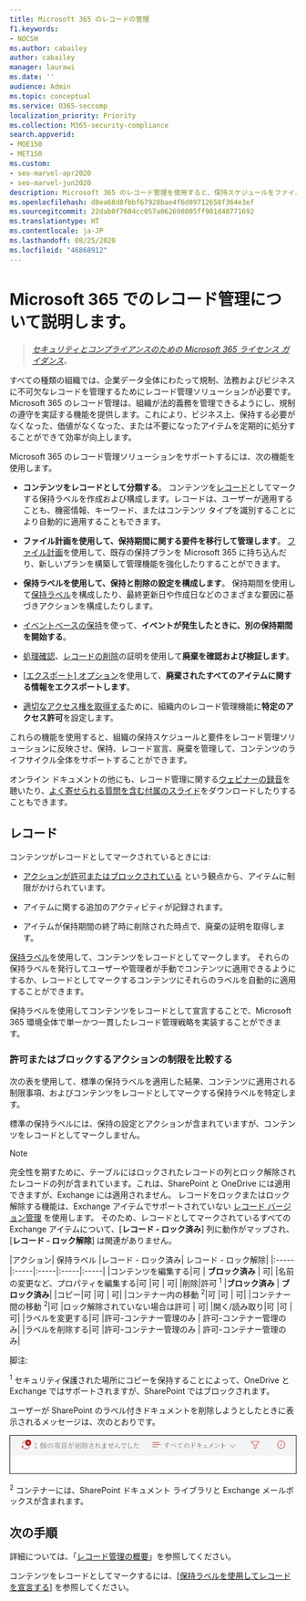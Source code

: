 ```yaml
---
title: Microsoft 365 のレコードの管理
f1.keywords:
- NOCSH
ms.author: cabailey
author: cabailey
manager: laurawi
ms.date: ''
audience: Admin
ms.topic: conceptual
ms.service: O365-seccomp
localization_priority: Priority
ms.collection: M365-security-compliance
search.appverid:
- MOE150
- MET150
ms.custom:
- seo-marvel-apr2020
- seo-marvel-jun2020
description: Microsoft 365 のレコード管理を使用すると、保持スケジュールをファイル計画に適用し、保持、レコード宣言、廃棄を管理することができます。
ms.openlocfilehash: d8ea68d8fbbf67928bae4f6d09712658f364e3ef
ms.sourcegitcommit: 22dab0f7604cc057a062698005ff901d40771692
ms.translationtype: HT
ms.contentlocale: ja-JP
ms.lasthandoff: 08/25/2020
ms.locfileid: "46868912"
---
```

# <a name="learn-about-records-management-in-microsoft-365"></a>Microsoft 365 でのレコード管理について説明します。

>*[セキュリティとコンプライアンスのための Microsoft 365 ライセンス ガイダンス](https://aka.ms/ComplianceSD)。*

すべての種類の組織では、企業データ全体にわたって規制、法務およびビジネスに不可欠なレコードを管理するためにレコード管理ソリューションが必要です。 Microsoft 365 のレコード管理は、組織が法的義務を管理できるようにし、規制の遵守を実証する機能を提供します。これにより、ビジネス上、保持する必要がなくなった、価値がなくなった、または不要になったアイテムを定期的に処分することができて効率が向上します。

Microsoft 365 のレコード管理ソリューションをサポートするには、次の機能を使用します。

- **コンテンツをレコードとして分類する**。 コンテンツを[レコード](#records)としてマークする保持ラベルを作成および構成します。レコードは、ユーザーが適用することも、機密情報、キーワード、またはコンテンツ タイプを識別することにより自動的に適用することもできます。

- **ファイル計画を使用して、保持期間に関する要件を移行して管理します**。 [ファイル計画](file-plan-manager.md)を使用して、既存の保持プランを Microsoft 365 に持ち込んだり、新しいプランを構築して管理機能を強化したりすることができます。

- **保持ラベルを使用して、保持と削除の設定を構成します**。 保持期間を使用して[保持ラベル](retention.md#retention-labels)を構成したり、最終更新日や作成日などのさまざまな要因に基づきアクションを構成したりします。

- [イベントベースの保持](event-driven-retention.md)を使って、**イベントが発生したときに、別の保持期間を開始する**。

- [処理確認](disposition.md#disposition-reviews)、[レコードの削除](disposition.md#disposition-of-records)の証明を使用して**廃棄を確認および検証します**。

- [[エクスポート] オプション](disposition.md#filter-and-export-the-views)を使用して、**廃棄されたすべてのアイテムに関する情報をエクスポートします**。

- [適切なアクセス権を取得する](../security/office-365-security/permissions-in-the-security-and-compliance-center.md)ために、組織内のレコード管理機能に**特定のアクセス許可**を設定します。

これらの機能を使用すると、組織の保持スケジュールと要件をレコード管理ソリューションに反映させ、保持、レコード宣言、廃棄を管理して、コンテンツのライフサイクル全体をサポートすることができます。

オンライン ドキュメントの他にも、レコード管理に関する[ウェビナーの録音](https://aka.ms/MIPC/Video-RecordsManagementWebinar)を聴いたり、[よく寄せられる質問を含む付属のスライド](https://aka.ms/MIPC/Blog-RecordsManagementWebinar)をダウンロードしたりすることもできます。

## <a name="records"></a>レコード

コンテンツがレコードとしてマークされているときには:

- [アクションが許可またはブロックされている](#compare-restrictions-for-what-actions-are-allowed-or-blocked) という観点から、アイテムに制限がかけられています。

- アイテムに関する追加のアクティビティが記録されます。

- アイテムが保持期間の終了時に削除された時点で、廃棄の証明を取得します。

[保持ラベル](retention.md#retention-labels)を使用して、コンテンツをレコードとしてマークします。 それらの保持ラベルを発行してユーザーや管理者が手動でコンテンツに適用できるようにするか、レコードとしてマークするコンテンツにそれらのラベルを自動的に適用することができます。

保持ラベルを使用してコンテンツをレコードとして宣言することで、Microsoft 365 環境全体で単一かつ一貫したレコード管理戦略を実装することができます。

### <a name="compare-restrictions-for-what-actions-are-allowed-or-blocked"></a>許可またはブロックするアクションの制限を比較する

次の表を使用して、標準の保持ラベルを適用した結果、コンテンツに適用される制限事項、およびコンテンツをレコードとしてマークする保持ラベルを特定します。 

標準の保持ラベルには、保持の設定とアクションが含まれていますが、コンテンツをレコードとしてマークしません。

>[!NOTE] 
> 完全性を期すために、テーブルにはロックされたレコードの列とロック解除されたレコードの列が含まれています。これは、SharePoint と OneDrive には適用できますが、Exchange には適用されません。 レコードをロックまたはロック解除する機能は、Exchange アイテムでサポートされていない [レコード バージョン管理](record-versioning.md) を使用します。 そのため、レコードとしてマークされているすべての Exchange アイテムについて、[**レコード - ロック済み**] 列に動作がマップされ、[**レコード - ロック解除**] は関連がありません。


|アクション| 保持ラベル |レコード - ロック済み| レコード - ロック解除|
|:-----|:-----|:-----|:-----|:-----|
|コンテンツを編集する|可 | **ブロック済み** | 可|
|名前の変更など、プロパティを編集する|可 |可 | 可|
|削除|許可 <sup>1</sup> |**ブロック済み** | **ブロック済み**|
|コピー|可 |可 | 可|
|コンテナー内の移動 <sup>2</sup>|可 |可 | 可|
|コンテナー間の移動 <sup>2</sup>|可 |ロック解除されていない場合は許可 | 可|
|開く/読み取り|可 |可 | 可|
|ラベルを変更する|可 |許可-コンテナー管理のみ | 許可-コンテナー管理のみ|
|ラベルを削除する|可 |許可-コンテナー管理のみ | 許可-コンテナー管理のみ|

脚注:

<sup>1</sup> セキュリティ保護された場所にコピーを保持することによって、OneDrive と Exchange ではサポートされますが、SharePoint ではブロックされます。

ユーザーが SharePoint のラベル付きドキュメントを削除しようとしたときに表示されるメッセージは、次のとおりです。

![SharePoint の「アイテムが削除されませんでした」というメッセージ](../media/d0020726-1593-4a96-b07c-89b275e75c49.png)


<sup>2</sup> コンテナーには、SharePoint ドキュメント ライブラリと Exchange メールボックスが含まれます。

## <a name="next-steps"></a>次の手順

詳細については、「[レコード管理の概要](get-started-with-records-management.md)」を参照してください。

コンテンツをレコードとしてマークするには、[[保持ラベルを使用してレコードを宣言する](declare-records.md)] を参照してください。
